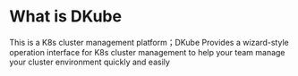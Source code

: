 # What is DKube
This is a K8s cluster management platform；DKube Provides a wizard-style operation interface for K8s cluster management to help your team manage your cluster environment quickly and easily
